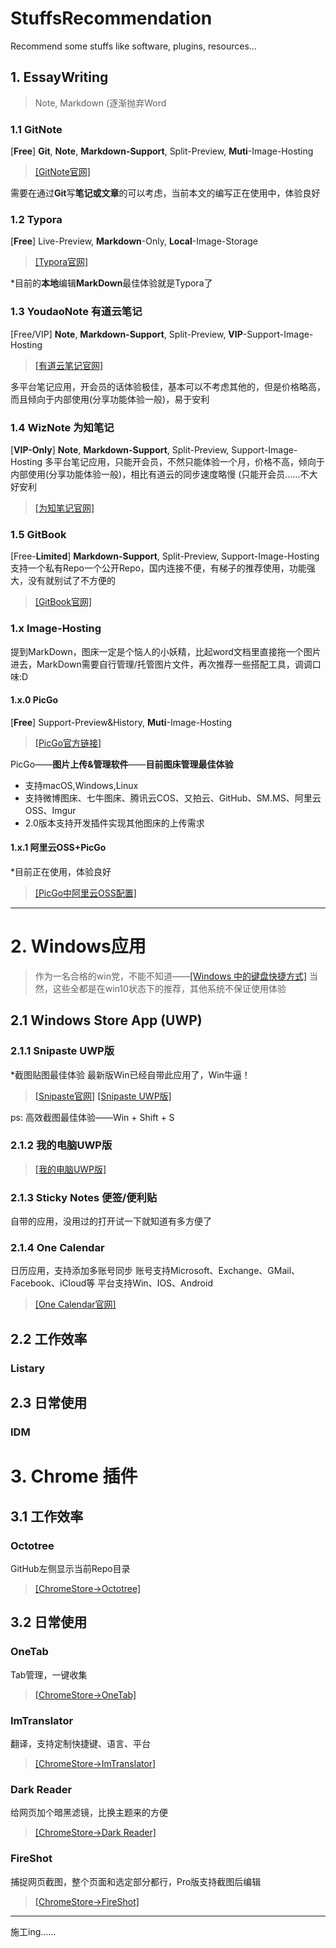 # StuffsRecommendation
 Recommend some stuffs like software, plugins, resources...

## 1. EssayWriting

> Note, Markdown (逐渐抛弃Word

### 1.1 GitNote
[**Free**] **Git**, **Note**, **Markdown-Support**, Split-Preview, **Muti**-Image-Hosting
> [[GitNote官网]](https://gitnoteapp.com/)

需要在通过**Git**写**笔记或文章**的可以考虑，当前本文的编写正在使用中，体验良好

### 1.2 Typora
[**Free**] Live-Preview, **Markdown**-Only, **Local**-Image-Storage
> [[Typora官网]](https://typora.io)

*目前的**本地**编辑**MarkDown**最佳体验就是Typora了

### 1.3 YoudaoNote 有道云笔记
[Free/VIP] **Note**, **Markdown-Support**, Split-Preview, **VIP**-Support-Image-Hosting
> [[有道云笔记官网]](http://note.youdao.com)

多平台笔记应用，开会员的话体验极佳，基本可以不考虑其他的，但是价格略高，而且倾向于内部使用(分享功能体验一般)，易于安利

### 1.4 WizNote 为知笔记

[**VIP-Only**] **Note**, **Markdown-Support**, Split-Preview, Support-Image-Hosting
多平台笔记应用，只能开会员，不然只能体验一个月，价格不高，倾向于内部使用(分享功能体验一般)，相比有道云的同步速度略慢 (只能开会员……不大好安利
> [[为知笔记官网]](https://www.wiz.cn/)

### 1.5 GitBook
[Free-**Limited**] **Markdown-Support**, Split-Preview, Support-Image-Hosting
支持一个私有Repo一个公开Repo，国内连接不便，有梯子的推荐使用，功能强大，没有就别试了不方便的
> [[GitBook官网]](http://gitbook.io)

### 1.x Image-Hosting
提到MarkDown，图床一定是个恼人的小妖精，比起word文档里直接拖一个图片进去，MarkDown需要自行管理/托管图片文件，再次推荐一些搭配工具，调调口味:D

#### 1.x.0 PicGo

[**Free**] Support-Preview&History, **Muti**-Image-Hosting
>[[PicGo官方链接]](https://molunerfinn.com/PicGo/)

PicGo——**图片上传&管理软件**——**目前图床管理最佳体验**
- 支持macOS,Windows,Linux
- 支持微博图床、七牛图床、腾讯云COS、又拍云、GitHub、SM.MS、阿里云OSS、Imgur
- 2.0版本支持开发插件实现其他图床的上传需求

#### 1.x.1 阿里云OSS+PicGo
*目前正在使用，体验良好
> [[PicGo中阿里云OSS配置]](https://picgo.github.io/PicGo-Doc/zh/guide/config.html#%E9%98%BF%E9%87%8C%E4%BA%91oss)

---

# 2. Windows应用
> 作为一名合格的win党，不能不知道——[[Windows 中的键盘快捷方式]](https://support.microsoft.com/zh-cn/help/12445/windows-keyboard-shortcuts)
> 当然，这些全都是在win10状态下的推荐，其他系统不保证使用体验

## 2.1 Windows Store App (UWP)

### 2.1.1 Snipaste UWP版
*截图贴图最佳体验
最新版Win已经自带此应用了，Win牛逼！
> [[Snipaste官网]](https://www.snipaste.com)
> [[Snipaste UWP版]](https://www.microsoft.com/store/productId/9P1WXPKB68KX)

ps: 高效截图最佳体验——Win + Shift + S

### 2.1.2 我的电脑UWP版
> [[我的电脑UWP版]](https://www.microsoft.com/zh-cn/p/my-computer/9nrnmhmhm4wc)

### 2.1.3 Sticky Notes 便签/便利贴

自带的应用，没用过的打开试一下就知道有多方便了

### 2.1.4 One Calendar

日历应用，支持添加多账号同步
账号支持Microsoft、Exchange、GMail、Facebook、iCloud等
平台支持Win、IOS、Android
> [[One Calendar官网]](https://www.onecalendar.nl/download/store)

## 2.2 工作效率

### Listary


## 2.3 日常使用

### IDM


# 3. Chrome 插件

## 3.1 工作效率

### Octotree

GitHub左侧显示当前Repo目录 
> [[ChromeStore->Octotree]](https://chrome.google.com/webstore/detail/octotree/bkhaagjahfmjljalopjnoealnfndnagc/related?utm_source=chrome-app-launcher-info-dialog
)


## 3.2 日常使用

### OneTab

Tab管理，一键收集
> [[ChromeStore->OneTab]](https://chrome.google.com/webstore/detail/onetab/chphlpgkkbolifaimnlloiipkdnihall)

### ImTranslator

翻译，支持定制快捷键、语言、平台 
> [[ChromeStore->ImTranslator]](https://chrome.google.com/webstore/detail/imtranslator-translator-d/noaijdpnepcgjemiklgfkcfbkokogabh)

### Dark Reader

给网页加个暗黑滤镜，比换主题来的方便
> [[ChromeStore->Dark Reader]](https://chrome.google.com/webstore/detail/dark-reader/eimadpbcbfnmbkopoojfekhnkhdbieeh)

### FireShot

捕捉网页截图，整个页面和选定部分都行，Pro版支持截图后编辑
> [[ChromeStore->FireShot]](https://chrome.google.com/webstore/detail/take-webpage-screenshots/mcbpblocgmgfnpjjppndjkmgjaogfceg)

---
施工ing……

